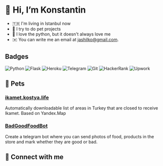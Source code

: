 # 👋 Hi, I’m Konstantin
- 🇹🇷 I'm living in Istanbul now
- 🌱 I try to do pet projects
- 🐍 I love the python, but it doesn't always love me
- ✉️ You can write me an email at [jashilko@gmail.com](mailto:jashilko@gmail.com).

## Badges
![Python](https://img.shields.io/badge/python-3670A0?style=for-the-badge&logo=python&logoColor=ffdd54) ![Flask](https://img.shields.io/badge/flask-%23000.svg?style=for-the-badge&logo=flask&logoColor=white) ![Heroku](https://img.shields.io/badge/heroku-%23430098.svg?style=for-the-badge&logo=heroku&logoColor=white) ![Telegram](https://img.shields.io/badge/Telegram-2CA5E0?style=for-the-badge&logo=telegram&logoColor=white) ![Git](https://img.shields.io/badge/git-%23F05033.svg?style=for-the-badge&logo=git&logoColor=white) ![HackerRank](https://img.shields.io/badge/-Hackerrank-2EC866?style=for-the-badge&logo=HackerRank&logoColor=white) ![Upwork](https://img.shields.io/badge/UpWork-6FDA44?style=for-the-badge&logo=Upwork&logoColor=white)

## 🐶 Pets

### [ikamet.kostya.life](ikamet.kostya.life)
Automatically downloadable list of areas in Turkey that are closed to receive Ikamet. Based on Yandex.Map


### [BadGoodFoodBot](https://t.me/GoodBadFoodBot)
Create a telegram bot where you can send photos of food, products in the store and mark whether they are good or bad.


## 🤝 Connect with me



<!---
jashilko/jashilko is a ✨ special ✨ repository because its `README.md` (this file) appears on your GitHub profile.
You can click the Preview link to take a look at your changes.
--->
